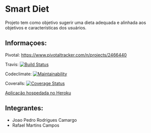 # Smart Diet

Projeto tem como objetivo sugerir uma dieta adequada e alinhada aos objetivos e características dos usuários.

## Informaçoes:

Pivotal: https://www.pivotaltracker.com/n/projects/2466440

Travis: [![Build Status](https://api.travis-ci.org/joprcamargo/Smart-Diet.svg?branch=main)](https://travis-ci.org/github/joprcamargo/Smart-Diet)

Codeclimate: [![Maintainability](https://api.codeclimate.com/v1/badges/6d4e258f96ae6c9ad241/maintainability)](https://codeclimate.com/github/joprcamargo/Smart-Diet/maintainability)

Coveralls: [![Coverage Status](https://coveralls.io/repos/github/joprcamargo/Smart-Diet/badge.svg?branch=main)](https://coveralls.io/github/joprcamargo/Smart-Diet?branch=main)

[Aplicação hospedada no Heroku ](https://smartdiet.herokuapp.com/)

## Integrantes:

- Joao Pedro Rodrigues Camargo
- Rafael Martins Campos
